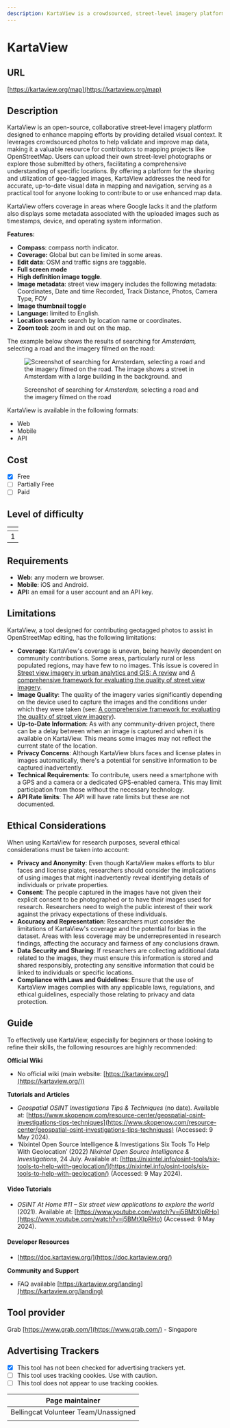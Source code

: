```yaml
---
description: KartaView is a crowdsourced, street-level imagery platform.
---
```


# KartaView

## URL

[https://kartaview.org/map](https://kartaview.org/map)

## Description

KartaView is an open-source, collaborative street-level imagery platform designed to enhance mapping efforts by providing detailed visual context. It leverages crowdsourced photos to help validate and improve map data, making it a valuable resource for contributors to mapping projects like OpenStreetMap. Users can upload their own street-level photographs or explore those submitted by others, facilitating a comprehensive understanding of specific locations. By offering a platform for the sharing and utilization of geo-tagged images, KartaView addresses the need for accurate, up-to-date visual data in mapping and navigation, serving as a practical tool for anyone looking to contribute to or use enhanced map data.

KartaView offers coverage in areas where Google lacks it and the platform also displays some metadata associated with the uploaded images such as timestamps, device, and operating system information.

**Features:**

* **Compass**: compass north indicator.
* **Coverage:** Global but can be limited in some areas.
* **Edit data**: OSM and traffic signs are taggable.
* **Full screen mode**
* **High definition image** **toggle**.
* **Image metadata**: street view imagery includes the following metadata: Coordinates, Date and time Recorded, Track Distance, Photos, Camera Type, FOV
* **Image thumbnail toggle**
* **Language:** limited to English.
* **Location search:** search by location name or coordinates.
* **Zoom tool:** zoom in and out on the map.

The example below shows the results of searching for _Amsterdam,_ selecting a road and the imagery filmed on the road: &#x20;

<figure><img src=".gitbook/assets/Screenshot 2024-05-09 at 8.17.58 AM.png" alt="Screenshot of searching for Amsterdam, selecting a road and the imagery filmed on the road. The image shows a street in Amsterdam with a large building in the background.  and "><figcaption><p>Screenshot of searching for <em>Amsterdam,</em> selecting a road and the imagery filmed on the road</p></figcaption></figure>

KartaView is available in the following formats:

* Web
* Mobile
* API

## Cost

* [x] Free
* [ ] Partially Free
* [ ] Paid

## Level of difficulty

<table><thead><tr><th data-type="rating" data-max="5"></th></tr></thead><tbody><tr><td>1</td></tr></tbody></table>

## Requirements

* **Web:** any modern we browser.&#x20;
* **Mobile**: iOS and Android.
* **API:** an email for a user account and an API key.

## Limitations

KartaView, a tool designed for contributing geotagged photos to assist in OpenStreetMap editing, has the following limitations:

* **Coverage**: KartaView's coverage is uneven, being heavily dependent on community contributions. Some areas, particularly rural or less populated regions, may have few to no images. This issue is covered in [Street view imagery in urban analytics and GIS: A review](https://www.sciencedirect.com/science/article/pii/S0169204621001808) and [A comprehensive framework for evaluating the quality of street view imagery](https://www.sciencedirect.com/science/article/pii/S1569843222002825).
* **Image Quality**: The quality of the imagery varies significantly depending on the device used to capture the images and the conditions under which they were taken (see: [A comprehensive framework for evaluating the quality of street view imagery](https://www.sciencedirect.com/science/article/pii/S1569843222002825)).
* **Up-to-Date Information**: As with any community-driven project, there can be a delay between when an image is captured and when it is available on KartaView. This means some images may not reflect the current state of the location.
* **Privacy Concerns**: Although KartaView blurs faces and license plates in images automatically, there's a potential for sensitive information to be captured inadvertently.
* **Technical Requirements**: To contribute, users need a smartphone with a GPS and a camera or a dedicated GPS-enabled camera. This may limit participation from those without the necessary technology.
* **API Rate limits**: The API will have rate limits but these are not documented.

## Ethical Considerations

When using KartaView for research purposes, several ethical considerations must be taken into account:

* **Privacy and Anonymity**: Even though KartaView makes efforts to blur faces and license plates, researchers should consider the implications of using images that might inadvertently reveal identifying details of individuals or private properties.
* **Consent**: The people captured in the images have not given their explicit consent to be photographed or to have their images used for research. Researchers need to weigh the public interest of their work against the privacy expectations of these individuals.
* **Accuracy and Representation**: Researchers must consider the limitations of KartaView's coverage and the potential for bias in the dataset. Areas with less coverage may be underrepresented in research findings, affecting the accuracy and fairness of any conclusions drawn.
* **Data Security and Sharing**: If researchers are collecting additional data related to the images, they must ensure this information is stored and shared responsibly, protecting any sensitive information that could be linked to individuals or specific locations.
* **Compliance with Laws and Guidelines**: Ensure that the use of KartaView images complies with any applicable laws, regulations, and ethical guidelines, especially those relating to privacy and data protection.

## Guide

To effectively use KartaView, especially for beginners or those looking to refine their skills, the following resources are highly recommended:

**Official Wiki**&#x20;

* No official wiki (main website: [https://kartaview.org/](https://kartaview.org/))

**Tutorials and Articles**

* _Geospatial OSINT Investigations Tips & Techniques_ (no date). Available at: [https://www.skopenow.com/resource-center/geospatial-osint-investigations-tips-techniques](https://www.skopenow.com/resource-center/geospatial-osint-investigations-tips-techniques) (Accessed: 9 May 2024).
* ‘Nixintel Open Source Intelligence & Investigations Six Tools To Help With Geolocation’ (2022) _Nixintel Open Source Intelligence & Investigations_, 24 July. Available at: [https://nixintel.info/osint-tools/six-tools-to-help-with-geolocation/](https://nixintel.info/osint-tools/six-tools-to-help-with-geolocation/) (Accessed: 9 May 2024).

#### Video Tutorials

* _OSINT At Home #11 – Six street view applications to explore the world_ (2021). Available at: [https://www.youtube.com/watch?v=j5BMtXIpRHo](https://www.youtube.com/watch?v=j5BMtXIpRHo) (Accessed: 9 May 2024).

#### Developer Resources

* [https://doc.kartaview.org/](https://doc.kartaview.org/)

**Community and Support**

* FAQ available [https://kartaview.org/landing](https://kartaview.org/landing)

## Tool provider

Grab [https://www.grab.com/](https://www.grab.com/) - Singapore

## Advertising Trackers

* [x] This tool has not been checked for advertising trackers yet.
* [ ] This tool uses tracking cookies. Use with caution.
* [ ] This tool does not appear to use tracking cookies.

| Page maintainer                      |
| ------------------------------------ |
| Bellingcat Volunteer Team/Unassigned |
|                                      |
